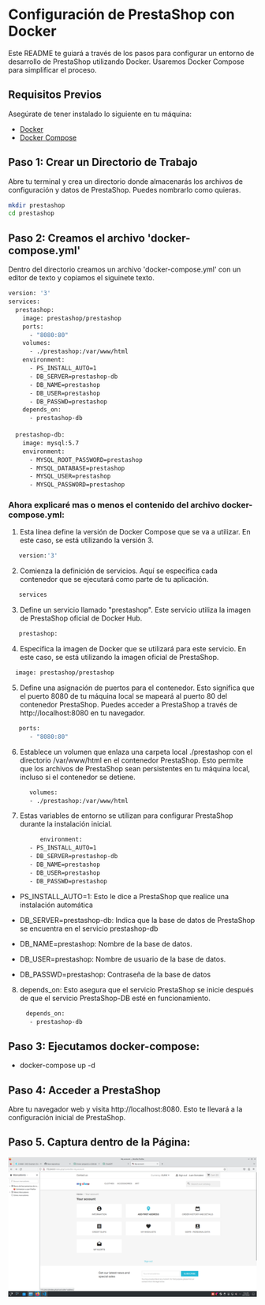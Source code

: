 # Configuración de PrestaShop con Docker

Este README te guiará a través de los pasos para configurar un entorno de desarrollo de PrestaShop utilizando Docker. Usaremos Docker Compose para simplificar el proceso.

## Requisitos Previos

Asegúrate de tener instalado lo siguiente en tu máquina:

- [Docker](https://docs.docker.com/get-docker/)
- [Docker Compose](https://docs.docker.com/compose/install/)

## Paso 1: Crear un Directorio de Trabajo

Abre tu terminal y crea un directorio donde almacenarás los archivos de configuración y datos de PrestaShop. Puedes nombrarlo como quieras.

```bash
mkdir prestashop
cd prestashop
```
## Paso 2: Creamos el archivo 'docker-compose.yml'

Dentro del directorio creamos un archivo 'docker-compose.yml' con un editor de texto y copiamos el siguinete texto.

```bash
version: '3'
services:
  prestashop:
    image: prestashop/prestashop
    ports:
      - "8080:80"
    volumes:
      - ./prestashop:/var/www/html
    environment:
      - PS_INSTALL_AUTO=1
      - DB_SERVER=prestashop-db
      - DB_NAME=prestashop
      - DB_USER=prestashop
      - DB_PASSWD=prestashop
    depends_on:
      - prestashop-db

  prestashop-db:
    image: mysql:5.7
    environment:
      - MYSQL_ROOT_PASSWORD=prestashop
      - MYSQL_DATABASE=prestashop
      - MYSQL_USER=prestashop
      - MYSQL_PASSWORD=prestashop
```

### Ahora explicaré mas o menos el contenido del archivo docker-compose.yml:

1. Esta línea define la versión de Docker Compose que se va a utilizar. En este caso, se está utilizando la versión 3.

```bash
   version:'3'
```

2. Comienza la definición de servicios. Aquí se especifica cada contenedor que se ejecutará como parte de tu aplicación.

```bash
   services
```

3. Define un servicio llamado "prestashop". Este servicio utiliza la imagen de PrestaShop oficial de Docker Hub.

```bash
   prestashop:
```
4. Especifica la imagen de Docker que se utilizará para este servicio. En este caso, se está utilizando la imagen oficial de PrestaShop.
```bash
  image: prestashop/prestashop
```
5. Define una asignación de puertos para el contenedor. Esto significa que el puerto 8080 de tu máquina local se mapeará al puerto 80 del contenedor PrestaShop. Puedes acceder a PrestaShop a través de http://localhost:8080 en tu navegador.
```bash
   ports:
      - "8080:80"
```
6. Establece un volumen que enlaza una carpeta local ./prestashop con el directorio /var/www/html en el contenedor PrestaShop. Esto permite que los archivos de PrestaShop sean persistentes en tu máquina local, incluso si el contenedor se detiene.
```bash
      volumes:
      - ./prestashop:/var/www/html
```

7. Estas variables de entorno se utilizan para configurar PrestaShop durante la instalación inicial.

```bash
         environment:
      - PS_INSTALL_AUTO=1 
      - DB_SERVER=prestashop-db
      - DB_NAME=prestashop
      - DB_USER=prestashop
      - DB_PASSWD=prestashop
```

+ PS_INSTALL_AUTO=1: Esto le dice a PrestaShop que realice una instalación automática

+ DB_SERVER=prestashop-db: Indica que la base de datos de PrestaShop se encuentra en el servicio prestashop-db

+ DB_NAME=prestashop: Nombre de la base de datos.

+ DB_USER=prestashop: Nombre de usuario de la base de datos.

+ DB_PASSWD=prestashop: Contraseña de la base de datos



8. depends_on: Esto asegura que el servicio PrestaShop se inicie después de que el servicio PrestaShop-DB esté en funcionamiento. 

```bash
     depends_on:
      - prestashop-db   
```


## Paso 3: Ejecutamos docker-compose:

+ docker-compose up -d 

## Paso 4: Acceder a PrestaShop

Abre tu navegador web y visita http://localhost:8080. Esto te llevará a la configuración inicial de PrestaShop.


## Paso 5. Captura dentro de la Página:

![capturaX](./image/prestashop.png)


